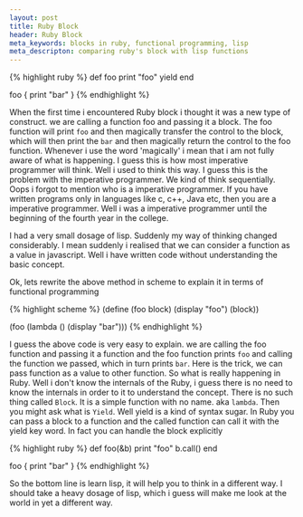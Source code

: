 ```yaml
---
layout: post
title: Ruby Block
header: Ruby Block
meta_keywords: blocks in ruby, functional programming, lisp
meta_descripton: comparing ruby's block with lisp functions
---
```


{% highlight ruby %}
def foo
  print "foo"
  yield
end

foo { print "bar" }
{% endhighlight %}

When the first time i encountered Ruby block i thought it was a new
type of construct. we are calling a function foo and passing it a
block. The foo function will print `foo` and then magically transfer
the control to the block, which will then print the `bar` and then
magically return the control to the foo function. Whenever i use the
word 'magically' i mean that i am not fully aware of what is
happening. I guess this is how most imperative programmer will
think. Well i used to think this way. I guess this is the problem with
the imperative programmer. We kind of think sequentially. Oops i
forgot to mention who is a imperative programmer. If you have written
programs only in languages like c, c++, Java etc, then you are a
imperative programmer. Well i was a imperative programmer until the
beginning of the fourth year in the college.

I had a very small dosage of lisp. Suddenly my way of thinking changed
considerably. I mean suddenly i realised that we can consider a
function as a value in javascript. Well i have written code without
understanding the basic concept.

Ok, lets rewrite the above method in scheme to explain it in terms of
functional programming

{% highlight scheme %}
(define (foo block)
  (display "foo")
  (block))

(foo (lambda ()
       (display "bar")))
{% endhighlight %}


I guess the above code is very easy to explain. we are calling the foo
function and passing it a function and the foo function prints `foo`
and calling the function we passed, which in turn prints `bar`. Here
is the trick, we can pass function as a value to other function. So
what is really happening in Ruby. Well i don't know the internals of
the Ruby, i guess there is no need to know the internals in order to
it to understand the concept. There is no such thing called
`Block`. It is a simple function with no name. aka `lambda`. Then you
might ask what is `Yield`. Well yield is a kind of syntax sugar. In
Ruby you can pass a block to a function and the called function can
call it with the yield key word. In fact you can handle the block
explicitly

{% highlight ruby %}
def foo(&b)
  print "foo"
  b.call()
end

foo { print "bar" }
{% endhighlight %}


So the bottom line is learn lisp, it will help you to think in a
different way. I should take a heavy dosage of lisp, which i guess
will make me look at the world in yet a different way.
